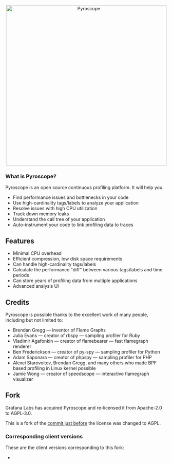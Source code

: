 <p align="center"><img alt="Pyroscope" src="https://user-images.githubusercontent.com/662636/105129037-11334180-5a99-11eb-8951-1d4aaaed50de.png" width="500px"/></p>

### What is Pyroscope?

Pyroscope is an open source continuous profiling platform. It will help you:

* Find performance issues and bottlenecks in your code
* Use high-cardinality tags/labels to analyze your application
* Resolve issues with high CPU utilization
* Track down memory leaks
* Understand the call tree of your application
* Auto-instrument your code to link profiling data to traces

## Features

* Minimal CPU overhead
* Efficient compression, low disk space requirements
* Can handle high-cardinality tags/labels
* Calculate the performance "diff" between various tags/labels and time periods
* Can store years of profiling data from multiple applications
* Advanced analysis UI

## Credits

Pyroscope is possible thanks to the excellent work of many people, including but not limited to:

* Brendan Gregg — inventor of Flame Graphs
* Julia Evans — creator of rbspy — sampling profiler for Ruby
* Vladimir Agafonkin — creator of flamebearer — fast flamegraph renderer
* Ben Frederickson — creator of py-spy — sampling profiler for Python
* Adam Saponara — creator of phpspy — sampling profiler for PHP
* Alexei Starovoitov, Brendan Gregg, and many others who made BPF based profiling in Linux kernel possible
* Jamie Wong — creator of speedscope — interactive flamegraph visualizer

## Fork

Grafana Labs has acquired Pyroscope and re-licensed it from Apache-2.0 to AGPL-3.0.

This is a fork of the [commit just before] the license was changed to AGPL.

[commit just before]: https://github.com/grafana/pyroscope/commit/bd6225e4437c6de4c2ffb24d8fda0a84dc945fc1

### Corresponding client versions

These are the client versions corresponding to this fork:

 - [pyroscope-golang]: v0.7.0

 [pyroscope-golang]: https://github.com/paralin/pyroscope-golang
